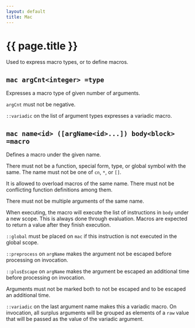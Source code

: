 ```yaml
---
layout: default
title: Mac
---
```

# {{ page.title }}

Used to express macro types, or to define macros.

## `mac argCnt<integer> =type`

Expresses a macro type of given number of arguments.

`argCnt` must not be negative.

`::variadic` on the list of argument types expresses a variadic macro.

## `mac name<id> ([argName<id>...]) body<block> =macro`

Defines a macro under the given name.

There must not be a function, special form, type, or global symbol with the same. The name must not be one of `cn`, `*`, or `[]`.

It is allowed to overload macros of the same name. There must not be conflicting function definitions among them.

There must not be multiple arguments of the same name.

When executing, the macro will execute the list of instructions in `body` under a new scope. This is always done through evaluation. Macros are expected to return a value after they finish execution.

`::global` must be placed on `mac` if this instruction is not executed in the global scope.

`::preprocess` on `argName` makes the argument not be escaped before processing on invocation.

`::plusEscape` on `argName` makes the argument be escaped an additional time before processing on invocation.

Arguments must not be marked both to not be escaped and to be escaped an additional time.

`::variadic` on the last argument name makes this a variadic macro. On invocation, all surplus arguments will be grouped as elements of a `raw` value that will be passed as the value of the variadic argument.